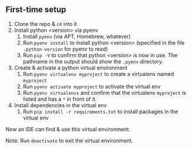 ## First-time setup

1. Clone the repo & `cd` into it
2. Install python \<version> via pyenv
   1. Install `pyenv` (via APT, Homebrew, whatever)
   2. Run `pyenv install` to install python \<version> (specified in the file `.python-version` for pyenv to read)
   3. Run `pip -V` to confirm that python \<version> is now in use. The pathname in the output should show the `.pyenv` directory.
3. Create & activate a python virtual environment
   1. Run `pyenv virtualenv myproject` to create a virtualenv named `myproject`
   2. Run `pyenv activate myproject` to activate the virtual env
   3. Run `pyenv virtualenvs` and confirm that the virtualenv `myproject` is listed and has a `*` in front of it.
4. Install dependencies in the virtual env
   1. Run `pip install -r requirements.txt` to install packages in the virtual env

Now an IDE can find & use this virtual environment.

Note: Run `deactivate` to exit the virtual environment.
